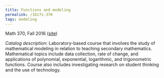 ```yaml
---
title: Functions and modeling
permalink: /1617s-370
tags: modeling
---
```

Math 370, Fall 2016 ([site](https://sites.google.com/a/boisestate.edu/math-370/))<!--more-->

*Catalog description*: Laboratory-based course that involves the study of mathematical modeling in relation to teaching secondary mathematics. Mathematical topics include data collection, rate of change, and applications of polynomial, exponential, logarithmic, and trigonometric functions. Course also includes investigating research on student thinking and the use of technology.
